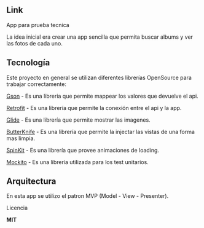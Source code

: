 ## Link

App para prueba tecnica

La idea inicial era crear una app sencilla que permita buscar albums y ver las fotos de cada uno.

## Tecnología
Este proyecto en general se utilizan diferentes librerías OpenSource para trabajar correctamente:

[Gson](https://github.com/google/gson) - Es una libreria que permite mappear los valores que devuelve el api.

[Retrofit](https://square.github.io/retrofit/) - Es una librería que permite la conexión entre el api y la app.

[Glide](https://github.com/bumptech/glide) - Es una librería que permite mostrar las imagenes.

[ButterKnife](https://jakewharton.github.io/butterknife/) - Es una librería que permite la injectar las vistas de una forma mas limpia.

[SpinKit](https://github.com/ybq/Android-SpinKit) - Es una librería que provee animaciones de loading.

[Mockito](https://github.com/mockito/mockito) - Es una librería utilizada para los test unitarios.

## Arquitectura
En esta app se utilizo el patron MVP (Model - View - Presenter).

Licencia

**MIT**
